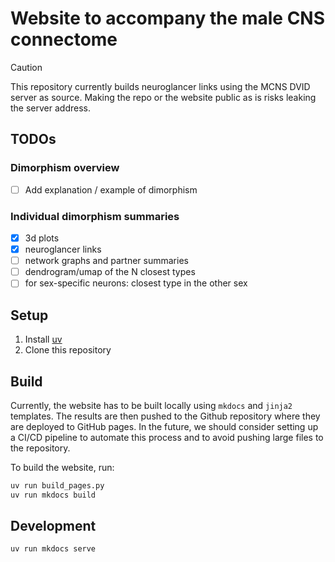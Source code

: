 # Website to accompany the male CNS connectome

> [!CAUTION]
> This repository currently builds neuroglancer links using the MCNS DVID server as source. Making the repo or the website public as is risks leaking the server address.

## TODOs

### Dimorphism overview
- [ ] Add explanation / example of dimorphism

### Individual dimorphism summaries
- [x] 3d plots
- [x] neuroglancer links
- [ ] network graphs and partner summaries
- [ ] dendrogram/umap of the N closest types
- [ ] for sex-specific neurons: closest type in the other sex

## Setup

1. Install [uv](https://docs.astral.sh/uv/)
2. Clone this repository

## Build

Currently, the website has to be built locally using `mkdocs` and `jinja2` templates. The results are then pushed to the Github repository
where they are deployed to GitHub pages. In the future, we should consider setting up a CI/CD pipeline to automate this process and to
avoid pushing large files to the repository.

To build the website, run:

```bash
uv run build_pages.py
uv run mkdocs build
```

## Development

```bash
uv run mkdocs serve
```


